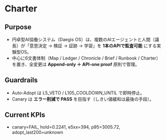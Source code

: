 # Charter

## Purpose
- 円卓型AI協働システム（Daegis OS）は、複数のAIエージェントと人間（議長）が「意思決定 → 検証 → 証跡 → 学習」を **1本のAPIで監査可能** にする実験型OS。
- 中心に6文書体制（Map / Ledger / Chronicle / Brief / Runbook / Charter）を置き、全変更は **Append-only ＋ API-one proof** 原則で管理。

## Guardrails
- Auto-Adopt は L5_VETO / L105_COOLDOWN_UNTIL で即時停止。
- Canary は **エラー削減で PASS** を目指す（しきい値緩和は最後の手段）。

## Current KPIs
- canary=FAIL, hold=0.2241, e5xx=394, p95=3005.72, adopt_last200=unknown
